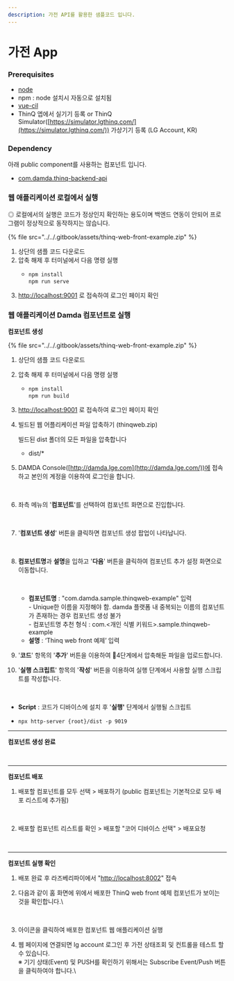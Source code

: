```yaml
---
description: 가전 API를 활용한 샘플코드 입니다.
---
```


# 가전 App



### Prerequisites

* [node](https://nodejs.org/ko/)
* npm : node 설치시 자동으로 설치됨
* [vue-cil](https://cli.vuejs.org/guide/installation.html)
* ThinQ 엡에서 실기기 등록 or ThinQ Simulator([https://simulator.lgthinq.com/](https://simulator.lgthinq.com/)) 가상기기 등록 (LG Account, KR)



### Dependency

아래 public component를 사용하는 컴포넌트 입니다.

* [com.damda.thinq-backend-api](../api-reference/api/undefined.md)



### 웹 애플리케이션 로컬에서 실행

◎ 로컬에서의 실행은 코드가 정상인지 확인하는 용도이며 백엔드 연동이 안되어 프로그램이 정상적으로 동작하지는 않습니다.

{% file src="../../.gitbook/assets/thinq-web-front-example.zip" %}

1. 상단의 샘플 코드 다운로드
2. 압축 해제 후 터미널에서 다음 명령 실행
   * ```
     npm install
     npm run serve
     ```
3. [http://localhost:9001](http://localhost:9001/) 로 접속하여 로그인 페이지 확인



### 웹 애플리케이션 Damda 컴포넌트로 실행

**컴포넌트 생성**

{% file src="../../.gitbook/assets/thinq-web-front-example.zip" %}

1. 상단의 샘플 코드 다운로드
2. 압축 해제 후 터미널에서 다음 명령 실행
   * ```
     npm install
     npm run build
     ```
3. [http://localhost:9001](http://localhost:9001/) 로 접속하여 로그인 페이지 확인
4.  빌드된 웹 어플리케이션 파일 압축하기 (thinqweb.zip)

    빌드된 dist 폴더의 모든 파일을 압축합니다

    * dist/\*
5.  DAMDA Console([http://damda.lge.com](http://damda.lge.com/))에 접속하고 본인의 계정을 이용하여 로그인을 합니다.

    <figure><img src="https://92628155-files.gitbook.io/~/files/v0/b/gitbook-x-prod.appspot.com/o/spaces%2Fvgd5fM997o3xx0yyghJF%2Fuploads%2FdHk0ezB9jUx2vUSUhfGu%2Fimage.png?alt=media&#x26;token=0b1569a8-65d1-4846-a93c-1122c7c7bb40" alt=""><figcaption></figcaption></figure>
6.  좌측 메뉴의 '**컴포넌트**'를 선택하여 컴포넌트 화면으로 진입합니다.

    <figure><img src="https://92628155-files.gitbook.io/~/files/v0/b/gitbook-x-prod.appspot.com/o/spaces%2Fvgd5fM997o3xx0yyghJF%2Fuploads%2FDnj4ImNtHxIbr3I9ulra%2Fimage.png?alt=media&#x26;token=35f4b376-e8e6-459a-bf70-f0b92b2880f7" alt=""><figcaption></figcaption></figure>
7.  '**컴포넌트 생성**' 버튼을 클릭하면 컴포넌트 생성 팝업이 나타납니다.

    <figure><img src="https://92628155-files.gitbook.io/~/files/v0/b/gitbook-x-prod.appspot.com/o/spaces%2Fvgd5fM997o3xx0yyghJF%2Fuploads%2F2dV4vKkuOQWhZeDPu1Cd%2Fimage.png?alt=media&#x26;token=381c392b-9bb9-4af9-b430-e55368d42915" alt=""><figcaption></figcaption></figure>
8.  **컴포넌트명**과 **설명**을 입하고 '**다음**' 버튼을 클릭하여 컴포넌트 추가 설정 화면으로 이동합니다.

    <figure><img src="https://92628155-files.gitbook.io/~/files/v0/b/gitbook-x-prod.appspot.com/o/spaces%2Fvgd5fM997o3xx0yyghJF%2Fuploads%2F7mf3OXtEQiHWiFMtF6AC%2Fimage.png?alt=media&#x26;token=78f88ad5-cb95-4c68-a43a-7e45ba5ac77f" alt=""><figcaption></figcaption></figure>

    * **컴포넌트명** : "com.damda.sample.thinqweb-example" 입력\
      \- Unique한 이름을 지정해야 함. damda 플랫폼 내 중복되는 이름의 컴포넌트가 존재하는 경우 컴포넌트 생성 불가\
      \- 컴포넌트명 추천 형식 : com.<개인 식별 키워드>.sample.thinqweb-example
    * **설명** : ‘Thinq web front 예제’ 입력
9. '**코드**' 항목의 '**추가**' 버튼을 이용하여 4단계에서 압축해둔 파일을 업로드합니다.
10. '**실행 스크립트**' 항목의 '**작성**' 버튼을 이용하여 실행 단계에서 사용할 실행 스크립트를 작성합니다.

    <figure><img src="../../.gitbook/assets/스크린샷 2022-10-14 오후 2.44.50 (1).png" alt=""><figcaption></figcaption></figure>

* **Script** : 코드가 디바이스에 설치 후 '**실행'** 단계에서 실행될 스크립트
* ```
  npx http-server {root}/dist -p 9019
  ```

****

**컴포넌트 생성 완료**

<figure><img src="https://developer.damda.lge.com/assets/img/example3-2.png" alt=""><figcaption></figcaption></figure>

****

**컴포넌트 배포**

1.  배포할 컴포넌트를 모두 선택 > 배포하기 (public 컴포넌트는 기본적으로 모두 배포 리스트에 추가됨)

    <figure><img src="https://developer.damda.lge.com/assets/img/example3-3.png" alt=""><figcaption></figcaption></figure>
2.  배포할 컴포넌트 리스트를 확인 > 배포할 "코어 디바이스 선택" > 배포요청

    <figure><img src="https://developer.damda.lge.com/assets/img/example3-4.png" alt=""><figcaption></figcaption></figure>

****

**컴포넌트 실행 확인**

1. 배포 완료 후 라즈베리파이에서 "[http://localhost:8002](http://localhost:8002)" 접속
2.  다음과 같이 홈 화면에 위에서 배포한 ThinQ web front 예제 컴포넌트가 보이는 것을 확인합니다.\


    <figure><img src="https://developer.damda.lge.com/assets/img/example3-5.png" alt=""><figcaption></figcaption></figure>
3. 아이콘을 클릭하여 배포한 컴포넌트 웹 애플리케이션 실행
4.  웹 페이지에 연결되면 lg account 로그인 후 가전 상태조회 및 컨트롤을 테스트 할 수 있습니다.\
    ※ 기기 상태(Event) 및 PUSH를 확인하기 위해서는 Subscribe Event/Push 버튼을 클릭하여야 합니다.\


    <figure><img src="https://developer.damda.lge.com/assets/img/example3-6.png" alt=""><figcaption></figcaption></figure>

